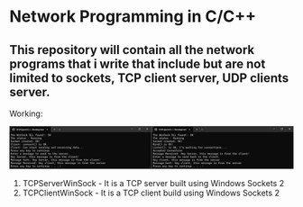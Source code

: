 # Network Programming in C/C++ 
## This repository will contain all the network programs that i write that include but are not limited to sockets, TCP client server, UDP clients server.

Working:

  <img src="resources\tcp_winsoc_client_server.png" width="700" />

1. TCPServerWinSock - It is a TCP server built using Windows Sockets 2
2. TCPClientWinSock - It is a TCP client build using Windows Sockets 2
